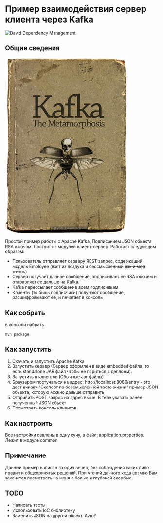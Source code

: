 # Пример взаимодействия сервер клиента через Kafka
![David Dependency Management](https://david-dm.org/bbb1991/kafka-example.svg)

## Общие сведения
![Kafka](kafka.jpg)

Простой пример работы с Apache Kafka, Подписанием JSON обьекта RSA ключом.
Состоит из модулей клиент-сервер.
Работает следующим образом:
- Пользователь отправляет серверу REST запрос, содержащий модель Employee (взят из воздуха и беcсмысленный ~~как и моя жизнь~~)
- Сервер получает данное сообщение, подписывает ее RSA ключем и отправляет ее дальше на Kafka.
- Kafka перессылает сообщение всем подписчикам
- Клиенты (то бишь подписчики) получают сообщение, расшифровывают ее, и печатает в консоль

## Как собрать
в консоли набрать 
```bash
mvn package
```

## Как запустить
1. Скачать и запустить Apache Kafka
2. Запустить сервер (Сервер оформлен в виде embedded файла, то есть standalone JAR файл чтобы не париться с деплоем).
3. Запустить n клиентов (Обычные Jar файлы)
4. Браузером постучаться на адрес: http://localhost:8080/entry - это даст ~~ачивку "Эксперт по бессмысленной трете жизни"~~ пример JSON обьекта, которую можно дальше отправить
5. Отправить POST запрос на адрес выше. В теле указать ранее полученный JSON обьект
6. Посмотреть консоль клиентов

## Как настроить
Все настройки свалены в одну кучу, в файл: application.properties. Лежит в модуле common

## Примечание
Данный пример написан за один вечер, без соблюдения каких либо правил и общепринятых решений. При чтений данного кода возмно Вам захочется посмотреть на меня с болью и глубокой скорбью.

## TODO
- Написать тесты
- Использовать IoC библиотеку
- Заменить JSON на другой обьект. Avro?
